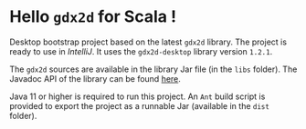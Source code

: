 # Hello `gdx2d` for Scala !

Desktop bootstrap project based on the latest `gdx2d` library. The project is ready to use in _IntelliJ_. It uses the `gdx2d-desktop` library version `1.2.1`.

The `gdx2d` sources are available in the library Jar file (in the `libs` folder). The Javadoc API of the library can be found [here](https://hevs-isi.github.io/gdx2d/javadoc/).

Java 11 or higher is required to run this project. An `Ant` build script is provided to export the project as a runnable Jar (available in the `dist` folder).
